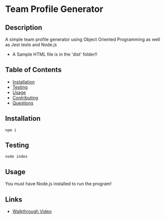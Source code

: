 # Team Profile Generator


## Description

A simple team profile generator using Object Oriented Programming as well as Jest tests and Node.js
* A Sample HTML file is in the 'dist' folder!!

## Table of Contents

- [Installation](#installation)
- [Testing](#testing)
- [Usage](#usage)
- [Contributing](#contributing)
- [Questions](#questions)


## Installation

~~~
npm i
~~~


## Testing

~~~
node index
~~~


## Usage

You must have Node.js installed to run the program!


## Links

* [Walkthrough Video](https://drive.google.com/file/d/1fk-QZOBPFZeY1ycwvCDzDQp3f09VefM4/view)
